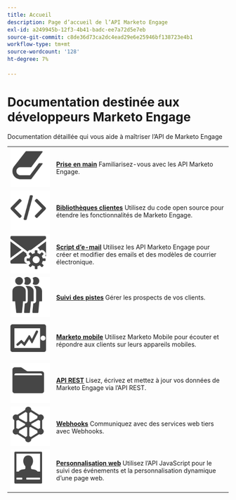 ```yaml
---
title: Accueil
description: Page d’accueil de l’API Marketo Engage
exl-id: a249945b-12f3-4b41-badc-ee7a72d5e7eb
source-git-commit: c8de36d73ca2dc4ead29e6e25946bf138723e4b1
workflow-type: tm+mt
source-wordcount: '128'
ht-degree: 7%

---
```


# Documentation destinée aux développeurs Marketo Engage

Documentation détaillée qui vous aide à maîtriser l’API de Marketo Engage

<table>
<tbody>
<tr>
<td><img src="assets/Smock_Book_18_N.svg" alt="Prise en main"></td>
<td><a href="getting-started.md"><strong>Prise en main</strong></a>  Familiarisez-vous avec les API Marketo Engage.</td>
</tr>
<tr>
<td><img src="assets/Smock_Code_18_N.svg" alt="Bibliothèques clientes"></td>
<td><a href="https://github.com/Marketo/Community-Supported-Client-Libraries"><strong>Bibliothèques clientes</strong></a> Utilisez du code open source pour étendre les fonctionnalités de Marketo Engage.</td>
</tr>
<tr>
<td><img src="assets/Smock_EmailGear_18_N.svg" alt="Script de l'e-mail"></td>
<td><a href="rest-api/emails.md"><strong>Script d’e-mail</strong></a> Utilisez les API Marketo Engage pour créer et modifier des emails et des modèles de courrier électronique.</td>
</tr>
<tr>
<td><img src="assets/Smock_PeopleGroup_18_N.svg" alt="Suivi du lead"></td>
<td><a href="javascript-api/lead-tracking.md"><strong>Suivi des pistes</strong></a> Gérer les prospects de vos clients.</td>
</tr>
<tr>
<td><img src="assets/Smock_MobileServices_18_N.svg" alt="Marketo mobile"></td>
<td><a href="mobile/mobile.md"><strong>Marketo mobile</strong></a> Utilisez Marketo Mobile pour écouter et répondre aux clients sur leurs appareils mobiles.</td>
</tr>
<tr>
<td><img src="assets/Smock_AppleFiles_18_N.svg" alt="API REST"></td>
<td><a href="https://developer.adobe.com/marketo-apis/"><strong>API REST</strong></a> Lisez, écrivez et mettez à jour vos données de Marketo Engage via l’API REST.</td>
</tr>
<tr>
<td><img src="assets/Smock_SocialNetwork_18_N.svg" alt="Webhooks"></td>
<td><a href="webhooks/webhooks.md"><strong>Webhooks</strong></a> Communiquez avec des services web tiers avec Webhooks.</td>
</tr>
<tr>
<td><img src="assets/Smock_PersonalizationField_18_N.svg" alt="Personnalisation Web"></td>
<td><a href="javascript-api/web-personalization.md"><strong>Personnalisation web</strong></a> Utilisez l’API JavaScript pour le suivi des événements et la personnalisation dynamique d’une page web.</td>
</tr>
</tbody>
</table>
